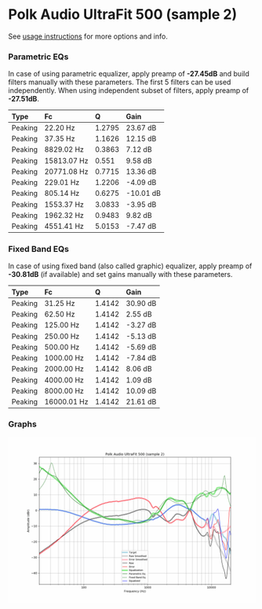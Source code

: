 # Polk Audio UltraFit 500 (sample 2)
See [usage instructions](https://github.com/jaakkopasanen/AutoEq#usage) for more options and info.

### Parametric EQs
In case of using parametric equalizer, apply preamp of **-27.45dB** and build filters manually
with these parameters. The first 5 filters can be used independently.
When using independent subset of filters, apply preamp of **-27.51dB**.

| Type    | Fc          |      Q | Gain      |
|:--------|:------------|:-------|:----------|
| Peaking | 22.20 Hz    | 1.2795 | 23.67 dB  |
| Peaking | 37.35 Hz    | 1.1626 | 12.15 dB  |
| Peaking | 8829.02 Hz  | 0.3863 | 7.12 dB   |
| Peaking | 15813.07 Hz | 0.551  | 9.58 dB   |
| Peaking | 20771.08 Hz | 0.7715 | 13.36 dB  |
| Peaking | 229.01 Hz   | 1.2206 | -4.09 dB  |
| Peaking | 805.14 Hz   | 0.6275 | -10.01 dB |
| Peaking | 1553.37 Hz  | 3.0833 | -3.95 dB  |
| Peaking | 1962.32 Hz  | 0.9483 | 9.82 dB   |
| Peaking | 4551.41 Hz  | 5.0153 | -7.47 dB  |

### Fixed Band EQs
In case of using fixed band (also called graphic) equalizer, apply preamp of **-30.81dB**
(if available) and set gains manually with these parameters.

| Type    | Fc          |      Q | Gain     |
|:--------|:------------|:-------|:---------|
| Peaking | 31.25 Hz    | 1.4142 | 30.90 dB |
| Peaking | 62.50 Hz    | 1.4142 | 2.55 dB  |
| Peaking | 125.00 Hz   | 1.4142 | -3.27 dB |
| Peaking | 250.00 Hz   | 1.4142 | -5.13 dB |
| Peaking | 500.00 Hz   | 1.4142 | -5.69 dB |
| Peaking | 1000.00 Hz  | 1.4142 | -7.84 dB |
| Peaking | 2000.00 Hz  | 1.4142 | 8.06 dB  |
| Peaking | 4000.00 Hz  | 1.4142 | 1.09 dB  |
| Peaking | 8000.00 Hz  | 1.4142 | 10.09 dB |
| Peaking | 16000.01 Hz | 1.4142 | 21.61 dB |

### Graphs
![](./Polk%20Audio%20UltraFit%20500%20(sample%202).png)